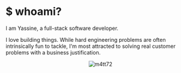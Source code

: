 # $ whoami?

I am Yassine, a full-stack software developer.

I love building things. While hard engineering problems are often intrinsically fun to tackle, I'm most attracted to solving real customer problems with a business justification.

<p align="center"> <img src="https://github-readme-stats.vercel.app/api?username=m4tt72&show_icons=true&theme=gruvbox&count_private=true" alt="m4tt72" />
